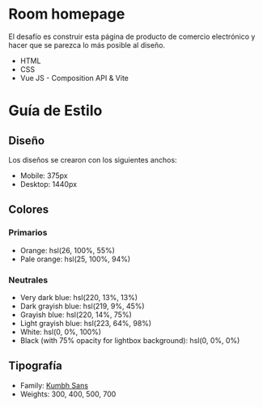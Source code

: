 # Room homepage

El desafío es construir esta página de producto de comercio electrónico y hacer que se parezca lo más posible al diseño.

- HTML
- CSS
- Vue JS - Composition API & Vite

# Guía de Estilo

## Diseño

Los diseños se crearon con los siguientes anchos:

- Mobile: 375px
- Desktop: 1440px

## Colores

### Primarios

- Orange: hsl(26, 100%, 55%)
- Pale orange: hsl(25, 100%, 94%)

### Neutrales

- Very dark blue: hsl(220, 13%, 13%)
- Dark grayish blue: hsl(219, 9%, 45%)
- Grayish blue: hsl(220, 14%, 75%)
- Light grayish blue: hsl(223, 64%, 98%)
- White: hsl(0, 0%, 100%)
- Black (with 75% opacity for lightbox background): hsl(0, 0%, 0%)

## Tipografía

- Family: [Kumbh Sans](https://fonts.google.com/specimen/Kumbh+Sans)
- Weights: 300, 400, 500, 700